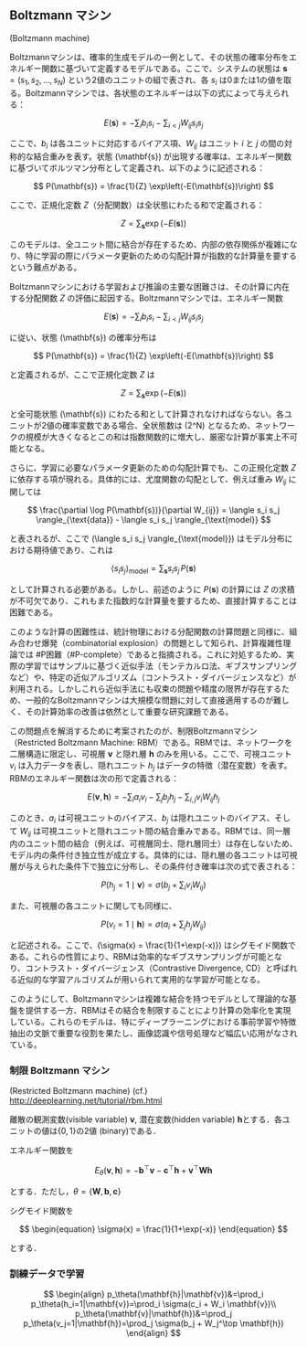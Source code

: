 ## Boltzmann マシン
(Boltzmann machine)

Boltzmannマシンは、確率的生成モデルの一例として、その状態の確率分布をエネルギー関数に基づいて定義するモデルである。ここで、システムの状態は $\mathbf{s} = (s_1, s_2, \ldots, s_N)$ という2値のユニットの組で表され、各 $s_i$ は0または1の値を取る。Boltzmannマシンでは、各状態のエネルギーは以下の式によって与えられる：

$$
E(\mathbf{s}) = -\sum_{i} b_i s_i - \sum_{i < j} W_{ij} s_i s_j
$$

ここで、$b_i$ は各ユニットに対応するバイアス項、$W_{ij}$ はユニット $i$ と $j$ の間の対称的な結合重みを表す。状態 \(\mathbf{s}\) が出現する確率は、エネルギー関数に基づいてボルツマン分布として定義され、以下のように記述される：

$$
P(\mathbf{s}) = \frac{1}{Z} \exp\left(-E(\mathbf{s})\right)
$$

ここで、正規化定数 $Z$（分配関数）は全状態にわたる和で定義される：

$$
Z = \sum_{\mathbf{s}} \exp\left(-E(\mathbf{s})\right)
$$

このモデルは、全ユニット間に結合が存在するため、内部の依存関係が複雑になり、特に学習の際にパラメータ更新のための勾配計算が指数的な計算量を要するという難点がある。

Boltzmannマシンにおける学習および推論の主要な困難さは、その計算に内在する分配関数 $Z$ の評価に起因する。Boltzmannマシンでは、エネルギー関数

$$
E(\mathbf{s}) = -\sum_{i} b_i s_i - \sum_{i<j} W_{ij} s_i s_j
$$

に従い、状態 \(\mathbf{s}\) の確率分布は

$$
P(\mathbf{s}) = \frac{1}{Z} \exp\left(-E(\mathbf{s})\right)
$$

と定義されるが、ここで正規化定数 $Z$ は

$$
Z = \sum_{\mathbf{s}} \exp\left(-E(\mathbf{s})\right)
$$

と全可能状態 \(\mathbf{s}\) にわたる和として計算されなければならない。各ユニットが2値の確率変数である場合、全状態数は \(2^N\) となるため、ネットワークの規模が大きくなるとこの和は指数関数的に増大し、厳密な計算が事実上不可能となる。

さらに、学習に必要なパラメータ更新のための勾配計算でも、この正規化定数 $Z$ に依存する項が現れる。具体的には、尤度関数の勾配として、例えば重み $W_{ij}$ に関しては

$$
\frac{\partial \log P(\mathbf{s})}{\partial W_{ij}} = \langle s_i s_j \rangle_{\text{data}} - \langle s_i s_j \rangle_{\text{model}}
$$

と表されるが、ここで \(\langle s_i s_j \rangle_{\text{model}}\) はモデル分布における期待値であり、これは

$$
\langle s_i s_j \rangle_{\text{model}} = \sum_{\mathbf{s}} s_i s_j \, P(\mathbf{s})
$$

として計算される必要がある。しかし、前述のように $P(\mathbf{s})$ の計算には $Z$ の求積が不可欠であり、これもまた指数的な計算量を要するため、直接計算することは困難である。

このような計算の困難性は、統計物理における分配関数の計算問題と同様に、組み合わせ爆発（combinatorial explosion）の問題として知られ、計算複雑性理論では #P困難（#P-complete）であると指摘される。これに対処するため、実際の学習ではサンプルに基づく近似手法（モンテカルロ法、ギブスサンプリングなど）や、特定の近似アルゴリズム（コントラスト・ダイバージェンスなど）が利用される。しかしこれら近似手法にも収束の問題や精度の限界が存在するため、一般的なBoltzmannマシンは大規模な問題に対して直接適用するのが難しく、その計算効率の改善は依然として重要な研究課題である。

この問題点を解消するために考案されたのが、制限Boltzmannマシン（Restricted Boltzmann Machine: RBM）である。RBMでは、ネットワークを二層構造に限定し、可視層 $\mathbf{v}$ と隠れ層 $\mathbf{h}$ のみを用いる。ここで、可視ユニット $v_i$ は入力データを表し、隠れユニット $h_j$ はデータの特徴（潜在変数）を表す。RBMのエネルギー関数は次の形で定義される：

$$
E(\mathbf{v}, \mathbf{h}) = -\sum_{i} a_i v_i - \sum_{j} b_j h_j - \sum_{i, j} v_i W_{ij} h_j
$$

このとき、$a_i$ は可視ユニットのバイアス、$b_j$ は隠れユニットのバイアス、そして $W_{ij}$ は可視ユニットと隠れユニット間の結合重みである。RBMでは、同一層内のユニット間の結合（例えば、可視層同士、隠れ層同士）は存在しないため、モデル内の条件付き独立性が成立する。具体的には、隠れ層の各ユニットは可視層が与えられた条件下で独立に分布し、その条件付き確率は次の式で表される：

$$
P(h_j = 1 \mid \mathbf{v}) = \sigma\left(b_j + \sum_{i} v_i W_{ij}\right)
$$

また、可視層の各ユニットに関しても同様に、

$$
P(v_i = 1 \mid \mathbf{h}) = \sigma\left(a_i + \sum_{j} h_j W_{ij}\right)
$$

と記述される。ここで、\(\sigma(x) = \frac{1}{1+\exp(-x)}\) はシグモイド関数である。これらの性質により、RBMは効率的なギブスサンプリングが可能となり、コントラスト・ダイバージェンス（Contrastive Divergence, CD）と呼ばれる近似的な学習アルゴリズムが用いられて実用的な学習が可能となる。

このようにして、Boltzmannマシンは複雑な結合を持つモデルとして理論的な基盤を提供する一方、RBMはその結合を制限することにより計算の効率化を実現している。これらのモデルは、特にディープラーニングにおける事前学習や特徴抽出の文脈で重要な役割を果たし、画像認識や信号処理など幅広い応用がなされている。

### 制限 Boltzmann マシン
(Restricted Boltzmann machine) 
(cf.) <http://deeplearning.net/tutorial/rbm.html>

離散の観測変数(visible variable) $\mathbf{v}$, 潜在変数(hidden variable) $\mathbf{h}$とする．各ユニットの値は$\{0, 1\}$の2値 (binary)である．

エネルギー関数を

$$
\begin{equation}
E_\theta(\mathbf{v}, \mathbf{h})=-\mathbf{b}^\top \mathbf{v} - \mathbf{c}^\top \mathbf{h} + \mathbf{v}^\top \mathbf{W} \mathbf{h}
\end{equation}
$$

とする．ただし，$\theta=\{\mathbf{W}, \mathbf{b}, \mathbf{c}\}$

シグモイド関数を

$$
\begin{equation}
\sigma(x) = \frac{1}{1+\exp(-x)}
\end{equation}
$$

とする．

### 訓練データで学習
$$
\begin{align}
p_\theta(\mathbf{h}|\mathbf{v})&=\prod_i p_\theta(h_i=1|\mathbf{v})=\prod_i \sigma(c_i + W_i \mathbf{v})\\
p_\theta(\mathbf{v}|\mathbf{h})&=\prod_j p_\theta(v_j=1|\mathbf{h})=\prod_j \sigma(b_j + W_j^\top \mathbf{h})
\end{align}
$$